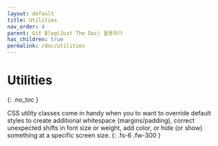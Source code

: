 ```yaml
---
layout: default
title: Utilities
nav_order: 4
parent: Git Blog(Just The Doc) 활용하기
has_children: true
permalink: /doc/utilities
---
```


# Utilities
{: .no_toc }

CSS utility classes come in handy when you to want to override default styles to create additional whitespace (margins/padding), correct unexpected shifts in font size or weight, add color, or hide (or show) something at a specific screen size.
{: .fs-6 .fw-300 }
